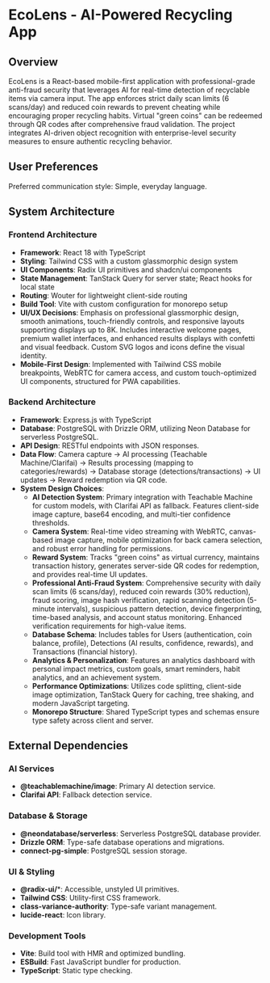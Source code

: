 # EcoLens - AI-Powered Recycling App

## Overview
EcoLens is a React-based mobile-first application with professional-grade anti-fraud security that leverages AI for real-time detection of recyclable items via camera input. The app enforces strict daily scan limits (6 scans/day) and reduced coin rewards to prevent cheating while encouraging proper recycling habits. Virtual "green coins" can be redeemed through QR codes after comprehensive fraud validation. The project integrates AI-driven object recognition with enterprise-level security measures to ensure authentic recycling behavior.

## User Preferences
Preferred communication style: Simple, everyday language.

## System Architecture
### Frontend Architecture
- **Framework**: React 18 with TypeScript
- **Styling**: Tailwind CSS with a custom glassmorphic design system
- **UI Components**: Radix UI primitives and shadcn/ui components
- **State Management**: TanStack Query for server state; React hooks for local state
- **Routing**: Wouter for lightweight client-side routing
- **Build Tool**: Vite with custom configuration for monorepo setup
- **UI/UX Decisions**: Emphasis on professional glassmorphic design, smooth animations, touch-friendly controls, and responsive layouts supporting displays up to 8K. Includes interactive welcome pages, premium wallet interfaces, and enhanced results displays with confetti and visual feedback. Custom SVG logos and icons define the visual identity.
- **Mobile-First Design**: Implemented with Tailwind CSS mobile breakpoints, WebRTC for camera access, and custom touch-optimized UI components, structured for PWA capabilities.

### Backend Architecture
- **Framework**: Express.js with TypeScript
- **Database**: PostgreSQL with Drizzle ORM, utilizing Neon Database for serverless PostgreSQL.
- **API Design**: RESTful endpoints with JSON responses.
- **Data Flow**: Camera capture -> AI processing (Teachable Machine/Clarifai) -> Results processing (mapping to categories/rewards) -> Database storage (detections/transactions) -> UI updates -> Reward redemption via QR code.
- **System Design Choices**:
    - **AI Detection System**: Primary integration with Teachable Machine for custom models, with Clarifai API as fallback. Features client-side image capture, base64 encoding, and multi-tier confidence thresholds.
    - **Camera System**: Real-time video streaming with WebRTC, canvas-based image capture, mobile optimization for back camera selection, and robust error handling for permissions.
    - **Reward System**: Tracks "green coins" as virtual currency, maintains transaction history, generates server-side QR codes for redemption, and provides real-time UI updates.
    - **Professional Anti-Fraud System**: Comprehensive security with daily scan limits (6 scans/day), reduced coin rewards (30% reduction), fraud scoring, image hash verification, rapid scanning detection (5-minute intervals), suspicious pattern detection, device fingerprinting, time-based analysis, and account status monitoring. Enhanced verification requirements for high-value items.
    - **Database Schema**: Includes tables for Users (authentication, coin balance, profile), Detections (AI results, confidence, rewards), and Transactions (financial history).
    - **Analytics & Personalization**: Features an analytics dashboard with personal impact metrics, custom goals, smart reminders, habit analytics, and an achievement system.
    - **Performance Optimizations**: Utilizes code splitting, client-side image optimization, TanStack Query for caching, tree shaking, and modern JavaScript targeting.
    - **Monorepo Structure**: Shared TypeScript types and schemas ensure type safety across client and server.

## External Dependencies
### AI Services
- **@teachablemachine/image**: Primary AI detection service.
- **Clarifai API**: Fallback detection service.

### Database & Storage
- **@neondatabase/serverless**: Serverless PostgreSQL database provider.
- **Drizzle ORM**: Type-safe database operations and migrations.
- **connect-pg-simple**: PostgreSQL session storage.

### UI & Styling
- **@radix-ui/***: Accessible, unstyled UI primitives.
- **Tailwind CSS**: Utility-first CSS framework.
- **class-variance-authority**: Type-safe variant management.
- **lucide-react**: Icon library.

### Development Tools
- **Vite**: Build tool with HMR and optimized bundling.
- **ESBuild**: Fast JavaScript bundler for production.
- **TypeScript**: Static type checking.